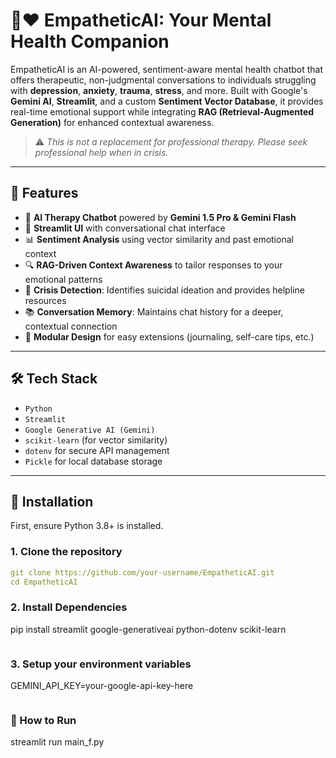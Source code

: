 # 🤖❤️ EmpatheticAI: Your Mental Health Companion

EmpatheticAI is an AI-powered, sentiment-aware mental health chatbot that offers therapeutic, non-judgmental conversations to individuals struggling with **depression**, **anxiety**, **trauma**, **stress**, and more. Built with Google's **Gemini AI**, **Streamlit**, and a custom **Sentiment Vector Database**, it provides real-time emotional support while integrating **RAG (Retrieval-Augmented Generation)** for enhanced contextual awareness.

> ⚠️ *This is not a replacement for professional therapy. Please seek professional help when in crisis.*

---

## 🌟 Features

- 🧠 **AI Therapy Chatbot** powered by **Gemini 1.5 Pro & Gemini Flash**
- 💬 **Streamlit UI** with conversational chat interface
- 📊 **Sentiment Analysis** using vector similarity and past emotional context
- 🔍 **RAG-Driven Context Awareness** to tailor responses to your emotional patterns
- 🚨 **Crisis Detection**: Identifies suicidal ideation and provides helpline resources
- 📚 **Conversation Memory**: Maintains chat history for a deeper, contextual connection
- 🧩 **Modular Design** for easy extensions (journaling, self-care tips, etc.)

---

## 🛠️ Tech Stack

- `Python`
- `Streamlit`
- `Google Generative AI (Gemini)`
- `scikit-learn` (for vector similarity)
- `dotenv` for secure API management
- `Pickle` for local database storage

---

## 🧪 Installation

First, ensure Python 3.8+ is installed.

### 1. Clone the repository

```yaml
git clone https://github.com/your-username/EmpatheticAI.git
cd EmpatheticAI

```
### 2. Install Dependencies
pip install streamlit google-generativeai python-dotenv scikit-learn
```
```
### 3. Setup your environment variables
GEMINI_API_KEY=your-google-api-key-here
```
```
### 🚀 How to Run
streamlit run main_f.py
```
